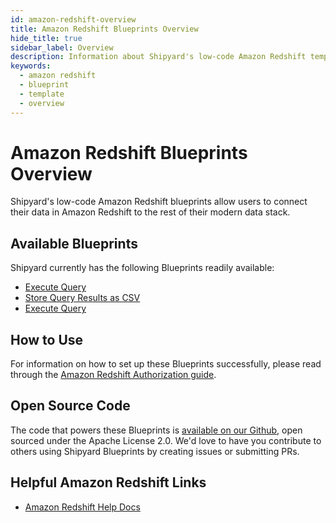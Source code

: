 ```yaml
---
id: amazon-redshift-overview
title: Amazon Redshift Blueprints Overview
hide_title: true
sidebar_label: Overview
description: Information about Shipyard's low-code Amazon Redshift templates.
keywords:
  - amazon redshift
  - blueprint
  - template
  - overview
---
```


# Amazon Redshift Blueprints Overview

Shipyard's low-code Amazon Redshift blueprints allow users to connect their data in Amazon Redshift to the rest of their modern data stack.

## Available Blueprints
Shipyard currently has the following Blueprints readily available:
- [Execute Query](amazon-redshift-execute-query)
- [Store Query Results as CSV](amazon-redshift-query-results-as-csv)
- [Execute Query](amazon-redshift-upload-csv-to-table)

## How to Use
For information on how to set up these Blueprints successfully, please read through the [Amazon Redshift Authorization guide](amazon-redshift-authorization).

## Open Source Code
The code that powers these Blueprints is [available on our Github](https://github.com/shipyardapp/amazonredshift-blueprints), open sourced under the Apache License 2.0. We'd love to have you contribute to others using Shipyard Blueprints by creating issues or submitting PRs.

## Helpful Amazon Redshift Links
- [Amazon Redshift Help Docs](https://docs.aws.amazon.com/redshift/)